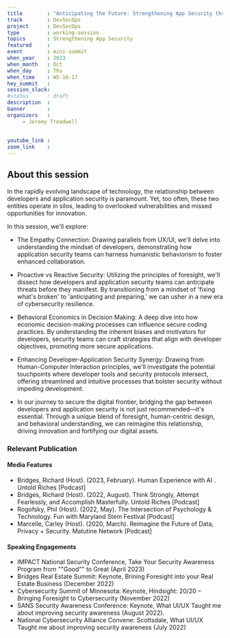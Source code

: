 ```yaml
---
title        : "Anticipating the Future: Strengthening App Security through Developer-Centric Foresight"
track        : DevSecOps
project      : DevSecOps
type         : working-session
topics       : Strengthening App Security
featured     :
event        : mini-summit
when_year    : 2023
when_month   : Oct
when_day     : Thu
when_time    : WS-16-17
hey_summit   : 
session_slack:
#status      : draft
description  :
banner       : 
organizers   :
     - Jeremy Treadwell
   
     
youtube_link : 
zoom_link    : 
---
```


## About this session
In the rapidly evolving landscape of technology, the relationship between developers and application security is paramount. Yet, too often, these two entities operate in silos, leading to overlooked vulnerabilities and missed opportunities for innovation.

In this session, we'll explore:

- The Empathy Connection: Drawing parallels from UX/UI, we'll delve into understanding the mindset of developers, demonstrating how application security teams can harness humanistic behaviorism to foster enhanced collaboration.

- Proactive vs Reactive Security: Utilizing the principles of foresight, we'll dissect how developers and application security teams can anticipate threats before they manifest. By transitioning from a mindset of 'fixing what's broken' to 'anticipating and preparing,' we can usher in a new era of cybersecurity resilience.

- Behavioral Economics in Decision Making: A deep dive into how economic decision-making processes can influence secure coding practices. By understanding the inherent biases and motivators for developers, security teams can craft strategies that align with developer objectives, promoting more secure applications.

- Enhancing Developer-Application Security Synergy: Drawing from Human-Computer Interaction principles, we'll investigate the potential touchpoints where developer tools and security protocols intersect, offering streamlined and intuitive processes that bolster security without impeding development.

- In our journey to secure the digital frontier, bridging the gap between developers and application security is not just recommended—it's essential. Through a unique blend of foresight, human-centric design, and behavioral understanding, we can reimagine this relationship, driving innovation and fortifying our digital assets.

### Relevant Publication
#### Media Features
- Bridges, Richard (Host). (2023, February). Human Experience with AI . Untold Riches [Podcast]
- Bridges, Richard (Host). (2022, August). Think Strongly, Attempt Fearlessly, and Accomplish Masterfully. Untold Riches [Podcast]
- Rogofsky, Phil (Host). (2022, May). The Intersection of Psychology & Technology. Fun with Maryland Stem Festival [Podcast]
- Marcelle, Carley (Host). (2020, March). Reimagine the Future of Data, Privacy + Security. Matutine Network [Podcast]

#### Speaking Engagements
- IMPACT National Security Conference, Take Your Security Awareness Program from ""Good"" to Great (April 2023)
- Bridges Real Estate Summit: Keynote, Brining Foresight into your Real Estate Business (December 2022)
- Cybersecurity Summit of Minnesota: Keynote, Hindsight: 20/20 – Bringing Foresight to Cybersecurity (November 2022)
- SANS Security Awareness Conference: Keynote, What UI/UX Taught me about improving security awareness (August 2022).
- National Cybersecurity Alliance Convene: Scottsdale, What UI/UX Taught me about improving security awareness (July 2022)
